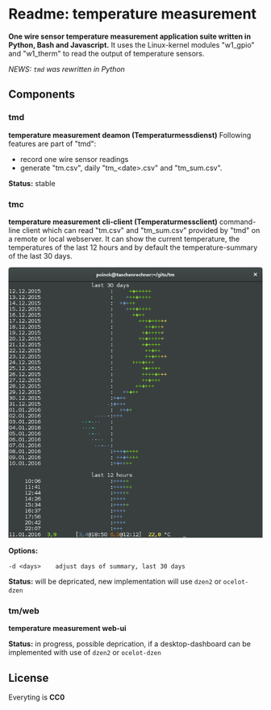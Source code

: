 # Readme: temperature measurement

**One wire sensor temperature measurement application suite written in Python, Bash and Javascript.**
It uses the Linux-kernel modules "w1_gpio" and "w1_therm" to read the output of temperature sensors.

*NEWS: `tmd` was rewritten in Python*

## Components

### tmd
**temperature measurement deamon (Temperaturmessdienst)**
Following features are part of "tmd":
 - record one wire sensor readings
 - generate "tm.csv", daily "tm\_\<date\>.csv" and "tm\_sum.csv".

**Status:** stable

### tmc
**temperature measurement cli-client (Temperaturmessclient)**
command-line client which can read "tm.csv" and "tm_sum.csv" provided by "tmd" on a remote or local webserver. It can show the current temperature, the temperatures of the last 12 hours and by default the temperature-summary of the last 30 days.

![tmc](/tmc.png)

**Options:**
```
-d <days>    adjust days of summary, last 30 days
```

**Status:** will be depricated, new implementation will use `dzen2` or `ocelot-dzen`

### tm/web
**temperature measurement web-ui**

**Status:** in progress, possible deprication, if a desktop-dashboard can be implemented with use of `dzen2` or `ocelot-dzen`


## License

Everyting is **CC0**

